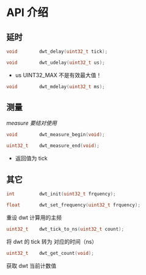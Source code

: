 # API 介绍

## 延时

```c
void        dwt_delay(uint32_t tick);
```

```c
void        dwt_udelay(uint32_t us);
```

- us UINT32_MAX 不是有效最大值！

```c
void        dwt_mdelay(uint32_t ms);
```

## 测量

*measure 要结对使用*

```c
void        dwt_measure_begin(void);
```

```c
uint32_t    dwt_measure_end(void);
```

- 返回值为 tick

## 其它

```c
int         dwt_init(uint32_t frquency);
```

```c
float       dwt_set_frequency(uint32_t frquency);
```

重设 dwt 计算用的主频

```c
uint32_t    dwt_tick_to_ns(uint32_t count);
```

将 dwt 的 tick 转为 对应的时间（ns）

```c
uint32_t    dwt_get_count(void);
```

获取 dwt 当前计数值
